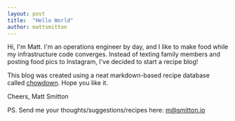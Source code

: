 ```yaml
---
layout: post
title:  "Hello World"
author: mattsmitton
---
```


Hi, I'm Matt. I'm an operations engineer by day, and I like to make food while my infrastructure code converges.
Instead of texting family members and posting food pics to Instagram, I've decided to start a recipe blog!

This blog was created using a neat markdown-based recipe database called [chowdown](https://github.com/clarklab/chowdown).
Hope you like it.

Cheers,
Matt Smitton

PS. Send me your thoughts/suggestions/recipes here: m@smitton.io
